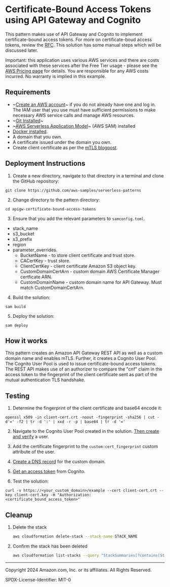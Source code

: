 # Certificate-Bound Access Tokens using API Gateway and Cognito

This pattern makes use of API Gateway and Cognito to implement certificate-bound access tokens. For more on certificate-boud access tokens, review the [RFC](https://datatracker.ietf.org/doc/html/rfc8705). This solution has some manual steps which will be discussed later.

Important: this application uses various AWS services and there are costs associated with these services after the Free Tier usage - please see the [AWS Pricing page](https://aws.amazon.com/pricing/) for details. You are responsible for any AWS costs incurred. No warranty is implied in this example.

## Requirements

* ~[Create an AWS account](https://portal.aws.amazon.com/gp/aws/developer/registration/index.html)~ if you do not already have one and log in. The IAM user that you use must have sufficient permissions to make necessary AWS service calls and manage AWS resources.
* ~[Git Installed](https://git-scm.com/book/en/v2/Getting-Started-Installing-Git)~
* ~[AWS Serverless Application Model](https://docs.aws.amazon.com/serverless-application-model/latest/developerguide/serverless-sam-cli-install.html)~ (AWS SAM) installed
* [Docker installed](https://docs.docker.com/engine/install/).
* A domain that you own.
* A certificate issued under the domain you own.
* Create client certificate as per the [mTLS blogpost](https://aws.amazon.com/blogs/compute/introducing-mutual-tls-authentication-for-amazon-api-gateway/).

## Deployment Instructions

1. Create a new directory, navigate to that directory in a terminal and clone the GitHub repository:
```
git clone https://github.com/aws-samples/serverless-patterns
```

2. Change directory to the pattern directory:
```
cd apigw-certificate-bound-access-tokens
```

3. Ensure that you add the relevant parameters to `samconfig.toml`.
* stack_name
* s3_bucket
* s3_prefix
* region
* parameter_overrides.
  * BucketName - to store client certificate and trust store.
  * CACertKey - trust store.
  * ClientCertKey - client certificate Amazon S3 object key.
  * CustomDomainCertArn - custom domain AWS Certificate Manager certficate ARN.
  * CustomDomainName - custom domain name for API Gateway. Must match CustomDomainCertArn.

4. Build the solution:
```
sam build
```

5. Deploy the solution:
```
sam deploy
```

## How it works

This pattern creates an Amazon API Gateway REST API as well as a custom domain name and enables mTLS. Further, it creates a Cognito User Pool. The Cognito User Pool is used to issue certificate-bound access tokens. The REST API makes use of an authorizer to compare the "cnf" claim in the access token to the fingerprint of the client certificate sent as part of the mutual authentication TLS handshake. 

## Testing

1. Determine the fingerprint of the client certificate and base64 encode it:
```
openssl x509 -in client-cert.crt -noout -fingerprint -sha256 | cut -d'=' -f2 | tr -d ':' | xxd -r -p | base64 | tr -d '='
```

2. Navigate to the Cognito User Pool created in the solution. [Then create and verify](https://docs.aws.amazon.com/cognito/latest/developerguide/signing-up-users-in-your-app.html) a user.

3. Add the certificate fingerprint to the `custom:cert_fingerprint` custom attribute of the user.

4. [Create a DNS record](https://docs.aws.amazon.com/Route53/latest/DeveloperGuide/routing-to-api-gateway.html) for the custom domain.

5. [Get an access token](https://docs.aws.amazon.com/cognito/latest/developerguide/authentication-flows-public-server-side.html) from Cognito.

6. Test the solution:

```
curl -v https://<your_custom_domain>/example --cert client-cert.crt --key client-cert.key -H "Authorization: <certificate_bound_access_token>"
```

## Cleanup
 
1. Delete the stack
    ```bash
    aws cloudformation delete-stack --stack-name STACK_NAME
    ```
1. Confirm the stack has been deleted
    ```bash
    aws cloudformation list-stacks --query "StackSummaries[?contains(StackName,'STACK_NAME')].StackStatus"
    ```
----
Copyright 2024 Amazon.com, Inc. or its affiliates. All Rights Reserved.

SPDX-License-Identifier: MIT-0

